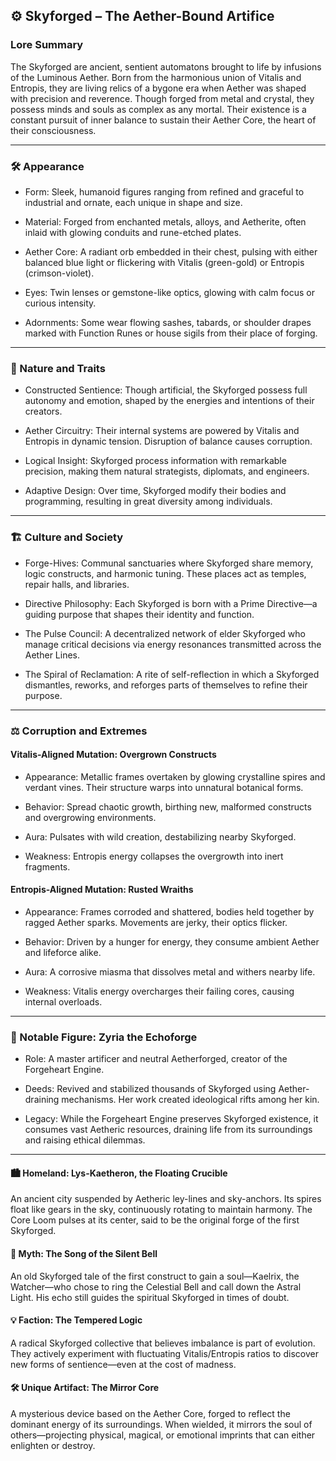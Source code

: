 ## ⚙️ Skyforged – The Aether-Bound Artifice

### Lore Summary

The Skyforged are ancient, sentient automatons brought to life by infusions of the Luminous Aether. Born from the harmonious union of Vitalis and Entropis, they are living relics of a bygone era when Aether was shaped with precision and reverence. Though forged from metal and crystal, they possess minds and souls as complex as any mortal. Their existence is a constant pursuit of inner balance to sustain their Aether Core, the heart of their consciousness.

---

### 🛠️ Appearance

- Form: Sleek, humanoid figures ranging from refined and graceful to industrial and ornate, each unique in shape and size.  
      
    
- Material: Forged from enchanted metals, alloys, and Aetherite, often inlaid with glowing conduits and rune-etched plates.  
      
    
- Aether Core: A radiant orb embedded in their chest, pulsing with either balanced blue light or flickering with Vitalis (green-gold) or Entropis (crimson-violet).  
      
    
- Eyes: Twin lenses or gemstone-like optics, glowing with calm focus or curious intensity.  
      
    
- Adornments: Some wear flowing sashes, tabards, or shoulder drapes marked with Function Runes or house sigils from their place of forging.  
      
    

---

### 🔩 Nature and Traits

- Constructed Sentience: Though artificial, the Skyforged possess full autonomy and emotion, shaped by the energies and intentions of their creators.  
      
    
- Aether Circuitry: Their internal systems are powered by Vitalis and Entropis in dynamic tension. Disruption of balance causes corruption.  
      
    
- Logical Insight: Skyforged process information with remarkable precision, making them natural strategists, diplomats, and engineers.  
      
    
- Adaptive Design: Over time, Skyforged modify their bodies and programming, resulting in great diversity among individuals.  
      
    

---

### 🏗️ Culture and Society

- Forge-Hives: Communal sanctuaries where Skyforged share memory, logic constructs, and harmonic tuning. These places act as temples, repair halls, and libraries.  
      
    
- Directive Philosophy: Each Skyforged is born with a Prime Directive—a guiding purpose that shapes their identity and function.  
      
    
- The Pulse Council: A decentralized network of elder Skyforged who manage critical decisions via energy resonances transmitted across the Aether Lines.  
      
    
- The Spiral of Reclamation: A rite of self-reflection in which a Skyforged dismantles, reworks, and reforges parts of themselves to refine their purpose.  
      
    

---

### ⚖️ Corruption and Extremes

#### Vitalis-Aligned Mutation: Overgrown Constructs

- Appearance: Metallic frames overtaken by glowing crystalline spires and verdant vines. Their structure warps into unnatural botanical forms.  
      
    
- Behavior: Spread chaotic growth, birthing new, malformed constructs and overgrowing environments.  
      
    
- Aura: Pulsates with wild creation, destabilizing nearby Skyforged.  
      
    
- Weakness: Entropis energy collapses the overgrowth into inert fragments.  
      
    

#### Entropis-Aligned Mutation: Rusted Wraiths

- Appearance: Frames corroded and shattered, bodies held together by ragged Aether sparks. Movements are jerky, their optics flicker.  
      
    
- Behavior: Driven by a hunger for energy, they consume ambient Aether and lifeforce alike.  
      
    
- Aura: A corrosive miasma that dissolves metal and withers nearby life.  
      
    
- Weakness: Vitalis energy overcharges their failing cores, causing internal overloads.  
      
    

---

### 🔧 Notable Figure: Zyria the Echoforge

- Role: A master artificer and neutral Aetherforged, creator of the Forgeheart Engine.  
      
    
- Deeds: Revived and stabilized thousands of Skyforged using Aether-draining mechanisms. Her work created ideological rifts among her kin.  
      
    
- Legacy: While the Forgeheart Engine preserves Skyforged existence, it consumes vast Aetheric resources, draining life from its surroundings and raising ethical dilemmas.  
      
    

---

#### 🏙️ Homeland: Lys-Kaetheron, the Floating Crucible

An ancient city suspended by Aetheric ley-lines and sky-anchors. Its spires float like gears in the sky, continuously rotating to maintain harmony. The Core Loom pulses at its center, said to be the original forge of the first Skyforged.

#### 📖 Myth: The Song of the Silent Bell

An old Skyforged tale of the first construct to gain a soul—Kaelrix, the Watcher—who chose to ring the Celestial Bell and call down the Astral Light. His echo still guides the spiritual Skyforged in times of doubt.

#### 💡 Faction: The Tempered Logic

A radical Skyforged collective that believes imbalance is part of evolution. They actively experiment with fluctuating Vitalis/Entropis ratios to discover new forms of sentience—even at the cost of madness.

#### 🛠️ Unique Artifact: The Mirror Core

A mysterious device based on the Aether Core, forged to reflect the dominant energy of its surroundings. When wielded, it mirrors the soul of others—projecting physical, magical, or emotional imprints that can either enlighten or destroy.

